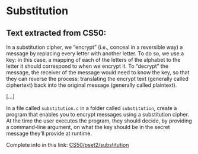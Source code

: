 # Substitution

## Text extracted from CS50:

In a substitution cipher, we “encrypt” (i.e., conceal in a reversible way) a message by replacing every 
letter with another letter. To do so, we use a key: in this case, a mapping of each of the letters of the 
alphabet to the letter it should correspond to when we encrypt it. To “decrypt” the message, the 
receiver of the message would need to know the key, so that they can reverse the process: translating 
the encrypt text (generally called ciphertext) back into the original message (generally called plaintext).

[...]

In a file called ```substitution.c``` in a folder called ```substitution```, create a program that enables you to 
encrypt messages using a substitution cipher. At the time the user executes the program, they should 
decide, by providing a command-line argument, on what the key should be in the secret message 
they’ll provide at runtime.

Complete info in this link:
[CS50/pset2/substitution](https://cs50.harvard.edu/x/2024/psets/2/substitution/)
